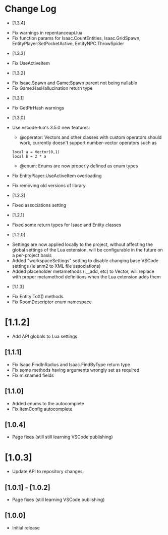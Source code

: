 # Change Log

* [1.3.4]

- Fix warnings in repentanceapi.lua
- Fix function params for Isaac.CountEntities, Isaac.GridSpawn, EntityPlayer:SetPocketActive, EntityNPC.ThrowSpider

* [1.3.3]

- Fix UseActiveItem

* [1.3.2]

- Fix Isaac.Spawn and Game:Spawn parent not being nullable
- Fix Game:HasHallucination return type

* [1.3.1]

- Fix GetPtrHash warnings

* [1.3.0]

- Use vscode-lua's 3.5.0 new features:
    - @operator: Vectors and other classes with custom operators should work, currently doesn't support number-vector operators such as

    ```
    local a = Vector(0,1)
    local b = 2 * a
    ```
    - @enum: Enums are now properly defined as enum types
- Fix EntityPlayer:UseActiveItem overloading
- Fix removing old versions of library

* [1.2.2]

- Fixed associations setting

* [1.2.1]

- Fixed some return types for Isaac and Entity classes

* [1.2.0]

- Settings are now applied locally to the project, without affecting the global settings of the Lua extension, will be configurable in the future on a per-project basis
- Added "workspaceSettings" setting to disable changing base VSCode settings (ie anm2 to XML file associations)
- Added placeholder metamethods (:__add, etc) to Vector, will replace with proper metamethod definitions when the Lua extension adds them

* [1.1.3]

- Fix Entity:ToX() methods
- Fix RoomDescriptor enum namespace

# [1.1.2]

- Add API globals to Lua settings 

## [1.1.1]

- Fix Isaac.FindInRadius and Isaac.FindByType return type
- Fix some methods having arguments wrongly set as required
- Fix misnamed fields

## [1.1.0]

- Added enums to the autocomplete
- Fix ItemConfig autocomplete

## [1.0.4]

- Page fixes (still still learning VSCode publishing)

# [1.0.3]

- Update API to repository changes.

## [1.0.1] - [1.0.2]

- Page fixes (still learning VSCode publishing)

## [1.0.0]

- Initial release